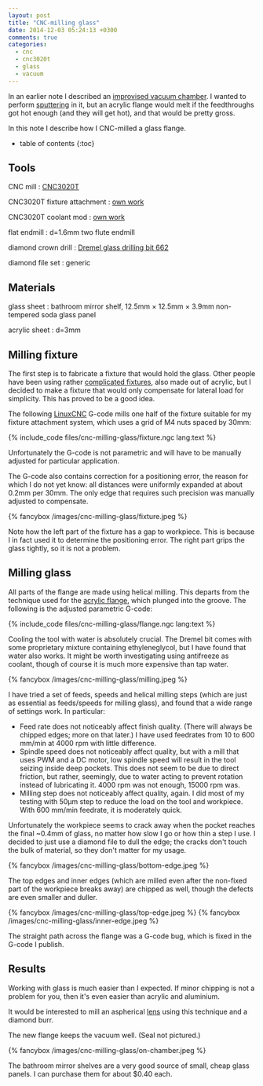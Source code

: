 ```yaml
---
layout: post
title: "CNC-milling glass"
date: 2014-12-03 05:24:13 +0300
comments: true
categories:
  - cnc
  - cnc3020t
  - glass
  - vacuum
---
```


In an earlier note I described an [improvised vacuum chamber][chamber]. I wanted to perform [sputtering][] in it, but an acrylic flange would melt if the feedthroughs got hot enough (and they will get hot), and that would be pretty gross.

[chamber]: /notes/2014-12-01/coffee-bin-chamber/
[sputtering]: https://en.wikipedia.org/wiki/Sputtering

In this note I describe how I CNC-milled a glass flange.

<!--more-->

* table of contents
{:toc}

Tools
-----

CNC mill
: [CNC3020T](http://www.freezepage.com/1395478161OWYSYNBZGX)

CNC3020T fixture attachment
: [own work](/notes/2014-08-17/a-fixture-attachment-system-for-cnc-3020t/)

CNC3020T coolant mod
: [own work](/notes/2014-06-16/cnc3020t-coolant-pump-and-ccw-rotation/)

flat endmill
: d=1.6mm two flute endmill

diamond crown drill
: [Dremel glass drilling bit 662](http://www.dremeleurope.com/general/en/dremel%C2%AEglassdrillingbit-464-ocs-p/)

diamond file set
: generic

Materials
---------

glass sheet
: bathroom mirror shelf, 12.5mm × 12.5mm × 3.9mm non-tempered soda glass panel

acrylic sheet
: d=3mm

Milling fixture
---------------

The first step is to fabricate a fixture that would hold the glass. Other people have been using rather [complicated fixtures](https://www.youtube.com/watch?v=HyI111Tn0Cs#t=61), also made out of acrylic, but I decided to make a fixture that would only compensate for lateral load for simplicity. This has proved to be a good idea.

The following [LinuxCNC][] G-code mills one half of the fixture suitable for my fixture attachment system, which uses a grid of M4 nuts spaced by 30mm:

[linuxcnc]: http://linuxcnc.org

{% include_code files/cnc-milling-glass/fixture.ngc lang:text %}

Unfortunately the G-code is not parametric and will have to be manually adjusted for particular application.

The G-code also contains correction for a positioning error, the reason for which I do not yet know: all distances were uniformly expanded at about 0.2mm per 30mm. The only edge that requires such precision was manually adjusted to compensate.

{% fancybox /images/cnc-milling-glass/fixture.jpeg %}

Note how the left part of the fixture has a gap to workpiece. This is because I in fact used it to determine the positioning error. The right part grips the glass tightly, so it is not a problem.

Milling glass
-------------

All parts of the flange are made using helical milling. This departs from the technique used for the [acrylic flange][acrylic], which plunged into the groove. The following is the adjusted parametric G-code:

{% include_code files/cnc-milling-glass/flange.ngc lang:text %}

Cooling the tool with water is absolutely crucial. The Dremel bit comes with some proprietary mixture containing ethyleneglycol, but I have found that water also works. It might be worth investigating using antifreeze as coolant, though of course it is much more expensive than tap water.

[acrylic]: /notes/2014-12-01/coffee-bin-chamber/#fabricating-flange-adapter

{% fancybox /images/cnc-milling-glass/milling.jpeg %}

I have tried a set of feeds, speeds and helical milling steps (which are just as essential as feeds/speeds for milling glass), and found that a wide range of settings work. In particular:

  * Feed rate does not noticeably affect finish quality. (There will always be chipped edges; more on that later.) I have used feedrates from 10 to 600 mm/min at 4000 rpm with little difference.
  * Spindle speed does not noticeably affect quality, but with a mill that uses PWM and a DC motor, low spindle speed will result in the tool seizing inside deep pockets. This does not seem to be due to direct friction, but rather, seemingly, due to water acting to prevent rotation instead of lubricating it. 4000 rpm was not enough, 15000 rpm was.
  * Milling step does not noticeably affect quality, again. I did most of my testing with 50µm step to reduce the load on the tool and workpiece. With 600 mm/min feedrate, it is moderately quick.

Unfortunately the workpiece seems to crack away when the pocket reaches the final ~0.4mm of glass, no matter how slow I go or how thin a step I use. I decided to just use a diamond file to dull the edge; the cracks don't touch the bulk of material, so they don't matter for my usage.

{% fancybox /images/cnc-milling-glass/bottom-edge.jpeg %}

The top edges and inner edges (which are milled even after the non-fixed part of the workpiece breaks away) are chipped as well, though the defects are even smaller and duller.

{% fancybox /images/cnc-milling-glass/top-edge.jpeg %}
{% fancybox /images/cnc-milling-glass/inner-edge.jpeg %}

The straight path across the flange was a G-code bug, which is fixed in the G-code I publish.

Results
-------

Working with glass is much easier than I expected. If minor chipping is not a problem for you, then it's even easier than acrylic and aluminium.

It would be interested to mill an aspherical [lens](/notes/2014-05-27/making-a-lens-using-a-cnc-mill/) using this technique and a diamond burr.

The new flange keeps the vacuum well. (Seal not pictured.)

{% fancybox /images/cnc-milling-glass/on-chamber.jpeg %}

The bathroom mirror shelves are a very good source of small, cheap glass panels. I can purchase them for about $0.40 each.
